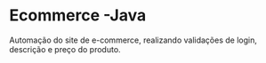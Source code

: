 # Ecommerce -Java
Automação do site de e-commerce, realizando validações de login, descrição e preço do produto.
